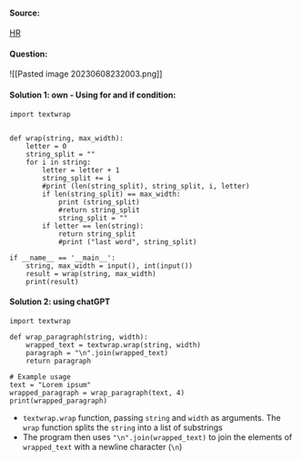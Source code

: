 #### Source:
[HR](https://www.hackerrank.com/challenges/text-wrap/problem?isFullScreen=true)

#### Question:

![[Pasted image 20230608232003.png]]


#### Solution 1: own - Using for and if condition:

```
import textwrap


def wrap(string, max_width):
    letter = 0
    string_split = ""
    for i in string:
        letter = letter + 1
        string_split += i
        #print (len(string_split), string_split, i, letter)
        if len(string_split) == max_width:
            print (string_split)
            #return string_split
            string_split = ""
        if letter == len(string):
            return string_split
            #print ("last word", string_split)
    
if __name__ == '__main__':
    string, max_width = input(), int(input())
    result = wrap(string, max_width)
    print(result)
```

#### Solution 2: using chatGPT

```
import textwrap

def wrap_paragraph(string, width):
    wrapped_text = textwrap.wrap(string, width)
    paragraph = "\n".join(wrapped_text)
    return paragraph

# Example usage
text = "Lorem ipsum"
wrapped_paragraph = wrap_paragraph(text, 4)
print(wrapped_paragraph)
```

* `textwrap.wrap` function, passing `string` and `width` as arguments. The `wrap` function splits the `string` into a list of substrings
* The program then uses `"\n".join(wrapped_text)` to join the elements of `wrapped_text` with a newline character (`\n`)
